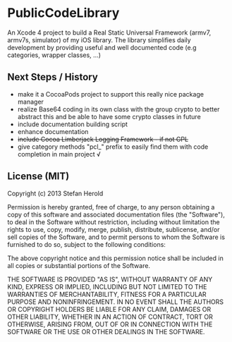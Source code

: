 PublicCodeLibrary
=================

An Xcode 4 project to build a Real Static Universal Framework (armv7, armv7s, simulator) of my iOS library. The library simplifies daily development by providing useful and well documented code (e.g categories, wrapper classes, ...)

Next Steps / History
--------------------

- make it a CocoaPods project to support this really nice package manager
- realize Base64 coding in its own class with the group crypto to better abstract this  and be able to have some crypto classes in future
- include documentation building script
- enhance documentation
- ~~include Cocoa Limberjack Logging Framework - if not GPL~~
- give category methods "pcl_" prefix to easily find them with code completion in main project √

License (MIT)
-------------

Copyright (c) 2013 Stefan Herold

Permission is hereby granted, free of charge, to any person obtaining a copy of this software and associated documentation files (the "Software"), to deal in the Software without restriction, including without limitation the rights to use, copy, modify, merge, publish, distribute, sublicense, and/or sell copies of the Software, and to permit persons to whom the Software is furnished to do so, subject to the following conditions:

The above copyright notice and this permission notice shall be included in all copies or substantial portions of the Software.

THE SOFTWARE IS PROVIDED "AS IS", WITHOUT WARRANTY OF ANY KIND, EXPRESS OR IMPLIED, INCLUDING BUT NOT LIMITED TO THE WARRANTIES OF MERCHANTABILITY, FITNESS FOR A PARTICULAR PURPOSE AND NONINFRINGEMENT. IN NO EVENT SHALL THE AUTHORS OR COPYRIGHT HOLDERS BE LIABLE FOR ANY CLAIM, DAMAGES OR OTHER LIABILITY, WHETHER IN AN ACTION OF CONTRACT, TORT OR OTHERWISE, ARISING FROM, OUT OF OR IN CONNECTION WITH THE SOFTWARE OR THE USE OR OTHER DEALINGS IN THE SOFTWARE.
